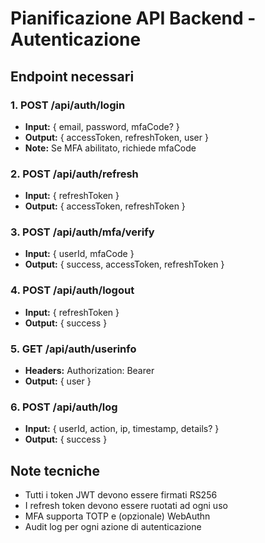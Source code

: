 # Pianificazione API Backend - Autenticazione

## Endpoint necessari

### 1. POST /api/auth/login

- **Input:** { email, password, mfaCode? }
- **Output:** { accessToken, refreshToken, user }
- **Note:** Se MFA abilitato, richiede mfaCode

### 2. POST /api/auth/refresh

- **Input:** { refreshToken }
- **Output:** { accessToken, refreshToken }

### 3. POST /api/auth/mfa/verify

- **Input:** { userId, mfaCode }
- **Output:** { success, accessToken, refreshToken }

### 4. POST /api/auth/logout

- **Input:** { refreshToken }
- **Output:** { success }

### 5. GET /api/auth/userinfo

- **Headers:** Authorization: Bearer <accessToken>
- **Output:** { user }

### 6. POST /api/auth/log

- **Input:** { userId, action, ip, timestamp, details? }
- **Output:** { success }

## Note tecniche

- Tutti i token JWT devono essere firmati RS256
- I refresh token devono essere ruotati ad ogni uso
- MFA supporta TOTP e (opzionale) WebAuthn
- Audit log per ogni azione di autenticazione
